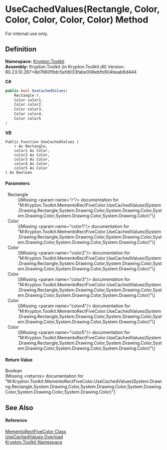 # UseCachedValues(Rectangle, Color, Color, Color, Color, Color) Method


For internal use only.



## Definition
**Namespace:** <a href="79d2eac2-21f4-54ff-7552-b20c33c30600.md">Krypton.Toolkit</a>  
**Assembly:** Krypton.Toolkit (in Krypton.Toolkit.dll) Version: 80.23.10.287+8d7660f9dc5efd033fabe008ebfb904beab6d444

**C#**
``` C#
public bool UseCachedValues(
	Rectangle r,
	Color color1,
	Color color2,
	Color color3,
	Color color4,
	Color color5
)
```
**VB**
``` VB
Public Function UseCachedValues ( 
	r As Rectangle,
	color1 As Color,
	color2 As Color,
	color3 As Color,
	color4 As Color,
	color5 As Color
) As Boolean
```



#### Parameters
<dl><dt>  Rectangle</dt><dd>\[Missing &lt;param name="r"/&gt; documentation for "M:Krypton.Toolkit.MementoRectFiveColor.UseCachedValues(System.Drawing.Rectangle,System.Drawing.Color,System.Drawing.Color,System.Drawing.Color,System.Drawing.Color,System.Drawing.Color)"\]</dd><dt>  Color</dt><dd>\[Missing &lt;param name="color1"/&gt; documentation for "M:Krypton.Toolkit.MementoRectFiveColor.UseCachedValues(System.Drawing.Rectangle,System.Drawing.Color,System.Drawing.Color,System.Drawing.Color,System.Drawing.Color,System.Drawing.Color)"\]</dd><dt>  Color</dt><dd>\[Missing &lt;param name="color2"/&gt; documentation for "M:Krypton.Toolkit.MementoRectFiveColor.UseCachedValues(System.Drawing.Rectangle,System.Drawing.Color,System.Drawing.Color,System.Drawing.Color,System.Drawing.Color,System.Drawing.Color)"\]</dd><dt>  Color</dt><dd>\[Missing &lt;param name="color3"/&gt; documentation for "M:Krypton.Toolkit.MementoRectFiveColor.UseCachedValues(System.Drawing.Rectangle,System.Drawing.Color,System.Drawing.Color,System.Drawing.Color,System.Drawing.Color,System.Drawing.Color)"\]</dd><dt>  Color</dt><dd>\[Missing &lt;param name="color4"/&gt; documentation for "M:Krypton.Toolkit.MementoRectFiveColor.UseCachedValues(System.Drawing.Rectangle,System.Drawing.Color,System.Drawing.Color,System.Drawing.Color,System.Drawing.Color,System.Drawing.Color)"\]</dd><dt>  Color</dt><dd>\[Missing &lt;param name="color5"/&gt; documentation for "M:Krypton.Toolkit.MementoRectFiveColor.UseCachedValues(System.Drawing.Rectangle,System.Drawing.Color,System.Drawing.Color,System.Drawing.Color,System.Drawing.Color,System.Drawing.Color)"\]</dd></dl>

#### Return Value
Boolean  
\[Missing &lt;returns&gt; documentation for "M:Krypton.Toolkit.MementoRectFiveColor.UseCachedValues(System.Drawing.Rectangle,System.Drawing.Color,System.Drawing.Color,System.Drawing.Color,System.Drawing.Color,System.Drawing.Color)"\]

## See Also


#### Reference
<a href="8852e594-ee9c-ca3e-504c-5139d3e1f54d.md">MementoRectFiveColor Class</a>  
<a href="89254872-f8fd-f3b9-31e8-4e1062f8ce5c.md">UseCachedValues Overload</a>  
<a href="79d2eac2-21f4-54ff-7552-b20c33c30600.md">Krypton.Toolkit Namespace</a>  
